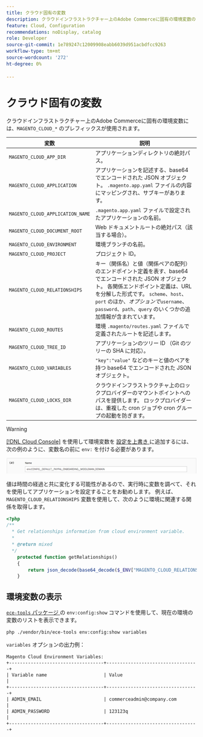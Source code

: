 ```yaml
---
title: クラウド固有の変数
description: クラウドインフラストラクチャー上のAdobe Commerceに固有の環境変数のリストを参照してください。
feature: Cloud, Configuration
recommendations: noDisplay, catalog
role: Developer
source-git-commit: 1e789247c12009908eabb6039d951acbdfcc9263
workflow-type: tm+mt
source-wordcount: '272'
ht-degree: 0%

---
```


# クラウド固有の変数

クラウドインフラストラクチャー上のAdobe Commerceに固有の環境変数には、`MAGENTO_CLOUD_*` のプレフィックスが使用されます。

| 変数 | 説明 |
| -------- | --------------- |
| `MAGENTO_CLOUD_APP_DIR` | アプリケーションディレクトリの絶対パス。 |
| `MAGENTO_CLOUD_APPLICATION` | アプリケーションを記述する、base64 でエンコードされた JSON オブジェクト。 `.magento.app.yaml` ファイルの内容にマッピングされ、サブキーがあります。 |
| `MAGENTO_CLOUD_APPLICATION_NAME` | `.magento.app.yaml` ファイルで設定されたアプリケーションの名前。 |
| `MAGENTO_CLOUD_DOCUMENT_ROOT` | Web ドキュメントルートの絶対パス（該当する場合）。 |
| `MAGENTO_CLOUD_ENVIRONMENT` | 環境ブランチの名前。 |
| `MAGENTO_CLOUD_PROJECT` | プロジェクト ID。 |
| `MAGENTO_CLOUD_RELATIONSHIPS` | キー（関係名）と値（関係ペアの配列）のエンドポイント定義を表す、base64 でエンコードされた JSON オブジェクト。 各関係エンドポイント定義は、URL を分解した形式です。 `scheme`、`host`、`port` のほか、_オプションで_`username`、`password`、`path`、`query` のいくつかの追加情報が含まれています。 |
| `MAGENTO_CLOUD_ROUTES` | 環境 `.magento/routes.yaml` ファイルで定義されたルートを記述します。 |
| `MAGENTO_CLOUD_TREE_ID` | アプリケーションのツリー ID （Git のツリーの SHA に対応）。 |
| `MAGENTO_CLOUD_VARIABLES` | `"key":"value"` などのキーと値のペアを持つ base64 でエンコードされた JSON オブジェクト。 |
| `MAGENTO_CLOUD_LOCKS_DIR` | クラウドインフラストラクチャ上のロックプロバイダーのマウントポイントへのパスを提供します。 ロックプロバイダーは、重複した cron ジョブや cron グループの起動を防ぎます。 |

>[!WARNING]
>
>[[!DNL Cloud Console]](../project/overview.md) を使用して環境変数を [ 設定を上書き ](https://experienceleague.adobe.com/docs/commerce-operations/configuration-guide/paths/override-config-settings.html) に追加するには、次の例のように、変数名の前に `env:` を付ける必要があります。
>
>![ 環境変数の例 ](../../assets/set-env-variable-ui.png)

値は時間の経過と共に変化する可能性があるので、実行時に変数を調べて、それを使用してアプリケーションを設定することをお勧めします。 例えば、`MAGENTO_CLOUD_RELATIONSHIPS` 変数を使用して、次のように環境に関連する関係を取得します。

```php
<?php
/**
  * Get relationships information from cloud environment variable.
  *
  * @return mixed
  */
    protected function getRelationships()
    {
        return json_decode(base64_decode($_ENV["MAGENTO_CLOUD_RELATIONSHIPS"]), true);
    }
```

## 環境変数の表示

[`ece-tools` パッケージ ](../dev-tools/package-overview.md) の `env:config:show` コマンドを使用して、現在の環境の変数のリストを表示できます。

```bash
php ./vendor/bin/ece-tools env:config:show variables
```

`variables` オプションの出力例：

```
Magento Cloud Environment Variables:
+-----------------------------------+----------------------------------+
| Variable name                     | Value                            |
+-----------------------------------+----------------------------------+
| ADMIN_EMAIL                       | commerceadmin@company.com        |
| ADMIN_PASSWORD                    | 123123q                          |
+-----------------------------------+----------------------------------+
```
